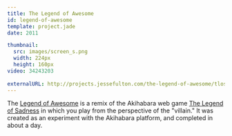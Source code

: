 ```yaml
---
title: The Legend of Awesome
id: legend-of-awesome
template: project.jade
date: 2011

thumbnail:
  src: images/screen_s.png
  width: 224px
  height: 160px
video: 34243203
  
externalURL: http://projects.jessefulton.com/the-legend-of-awesome/tlos.html
---
```


The [Legend of Awesome](http://jessefulton.com/the-legend-of-awesome/tlos.html) is a remix of the Akihabara web game [The Legend of Sadness](http://www.kesiev.com/akihabara/demo/game-tlol.html) in which you play from the perspective of the "villain." It was created as an experiment with the Akihabara platform, and completed in about a day.

